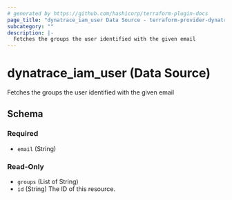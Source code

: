 ```yaml
---
# generated by https://github.com/hashicorp/terraform-plugin-docs
page_title: "dynatrace_iam_user Data Source - terraform-provider-dynatrace"
subcategory: ""
description: |-
  Fetches the groups the user identified with the given email
---
```


# dynatrace_iam_user (Data Source)

Fetches the groups the user identified with the given email



<!-- schema generated by tfplugindocs -->
## Schema

### Required

- `email` (String)

### Read-Only

- `groups` (List of String)
- `id` (String) The ID of this resource.



